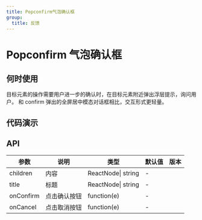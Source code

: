 ```yaml
---
title: Popconfirm气泡确认框
group: 
  title: 反馈
---
```

# Popconfirm 气泡确认框

## 何时使用

目标元素的操作需要用户进一步的确认时，在目标元素附近弹出浮层提示，询问用户。
和 confirm 弹出的全屏居中模态对话框相比，交互形式更轻量。

## 代码演示

<code src="./demo.tsx"></code>

## API

| 参数     | 说明 | 类型               | 默认值 | 版本 |
| -------- | ---- | ------------------ | ------ | ---- |
| children | 内容 | ReactNode\| string | -      |      |
| title | 标题 | ReactNode\| string | -      |      |
| onConfirm | 点击确认按钮 | function(e) | -      |      |
| onCancel | 点击取消按钮 | function(e) | -      |      |
